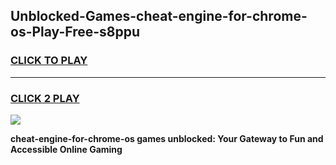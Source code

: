 
## Unblocked-Games-cheat-engine-for-chrome-os-Play-Free-s8ppu
<h3>
<a href="https://premium76.site?title=cheat-engine-for-chrome-os&ref=24M">CLICK TO PLAY</a></h3>
<hr>

<h3>
<a href="https://premium76.site?title=cheat-engine-for-chrome-os&ref=24M">CLICK 2 PLAY</a>
  
</h3>

<a href="https://premium76.site?title=cheat-engine-for-chrome-os&ref=24M"><img src="https://clearcache.store/games.png"></a>


**cheat-engine-for-chrome-os games unblocked: Your Gateway to Fun and Accessible Online Gaming**
